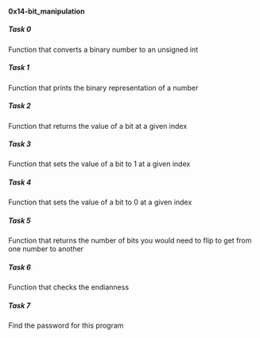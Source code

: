 <h4>0x14-bit_manipulation</h4>

<h5>Task 0</h5>
Function that converts a binary number to an unsigned int    
<h5>Task 1</h5>
Function that prints the binary representation of a number     
<h5>Task 2</h5>
Function that returns the value of a bit at a given index     
<h5>Task 3</h5>
Function that sets the value of a bit to 1 at a given index    
<h5>Task 4</h5>
Function that sets the value of a bit to 0 at a given index    
<h5>Task 5</h5>
Function that returns the number of bits you would need to flip to get from one number to another    
<h5>Task 6</h5>
Function that checks the endianness    
<h5>Task 7</h5>
Find the password for this program    
